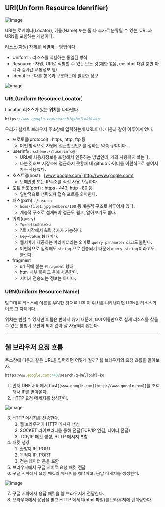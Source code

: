## URI(Uniform Resource Idenrifier)

![image](https://github.com/jellyjw/HTTP/assets/104891203/579128c9-84e4-46b2-a44d-7d13c316f720)


URI는 로케이터(Locator), 이름(Name) 또는 둘 다 추가로 분류될 수 있는, URL과 URN을 포함하는 개념이다.

리소스(자원) 자체를 식별하는 방법이다.

- Uniform : 리소스를 식별하는 통일된 방식
- Resource : 자원, URI로 식별할 수 있는 모든 것(제한 없음, ex: html 파일 뿐만 아니라 실시간 교통정보 등)
- Identifier : 다른 항목과 구분하는데 필요한 정보

![image](https://github.com/jellyjw/HTTP/assets/104891203/a32d99d5-7917-4c3d-a02c-4b18e1ab964a)


### URL(Uniform Resource Locator)

Locator, 리소스가 있는 **위치**를 나타낸다.

```jsx
https://www.google.com/search?q=hello&hl=ko
```

우리가 실제로 브라우저 주소창에 입력하는게 URL이다. 다음과 같이 이루어져 있다.

- 프로토콜(protocol) : https, http, ftp 등
  - 어떤 방식으로 자원에 접근할것인가를 정하는 약속 규칙이다.
- userInfo : `scheme://[userinfo@]`
  - URL에 사용자정보를 포함해서 인증하는 방법인데, 거의 사용하지 않는다.
  - 나는 깃허브 저장소에 접근하지 못할때 내 github 아이디를 이런식으로 붙여서 자주 사용했다.
- 호스트명(host) : [www.google.com](http://www.google.com)
  - 도메인명 또는 IP주소를 직접 사용 가능하다.
- 포트 번호(port) : https - 443, http - 80 등
  - 일반적으로 생략되며 접속 포트를 의미한다.
- 패스(path) : `/search`
  - `home/file1.jpg` `members/100` 등 계층적 구조로 이루어져 있다.
  - 계층적 구조로 설계해야 접근도 쉽고, 알아보기도 쉽다.
- 쿼리(query)
  - `?q=hello&hl=ko`
  - ?로 시작해서 &로 추가가 가능하다.
  - key=value 형태이다.
  - 웹서버에 제공하는 파라미터라는 의미로 `query parameter` 라고도 불린다.
  - 어떤식으로 입력해도 `string` 으로 전송되기 때문에 `query string` 이라고도 불린다.
- fragment
  - url 뒤에 붙는 `#fragment` 형태
  - html 내부 북마크 등에 사용한다.
  - 서버에 전송되는 정보는 아니다.

### URN(Uniform Resource Name)

말그대로 리소스에 이름을 부여한 것으로 URL이 위치를 나타낸다면 URN은 리소스의 이름 그 자체이다.

위치는 변할 수 있지만 이름은 변하지 않기 때문에, `URN` 이름만으로 실제 리소스를 찾을수 있는 방법이 보편화 되지 않아 잘 사용되지 않는다.

---

## 웹 브라우저 요청 흐름

주소창에 다음과 같은 URL을 입력하면 어떻게 될까? 웹 브라우저의 요청 흐름을 알아보자.

```jsx
https:www.google.com:443/search?q=hello&hl=ko
```

1. 먼저 DNS 서버에서 host(`[www.google.com](http://www.google.com)`)를 조회해서 IP를 받아온다.
2. HTTP 요청 메세지를 생성한다.

![image](https://github.com/jellyjw/HTTP/assets/104891203/9d96f5c6-e55f-4817-86ca-9d47f383b54f)


3. HTTP 메시지를 전송한다.
   1. 웹 브라우저가 HTTP 메시지 생성
   2. SOCKET 라이브러리를 통해 전달(TCP/IP 연결, 데이터 전달)
   3. TCP/IP 패킷 생성, HTTP 메시지 포함
4. 패킷 생성
   1. 출발지 IP, PORT
   2. 목적지 IP, PORT
   3. 전송 데이터 등을 포함
5. 브라우저에서 구글 서버로 요청 패킷 전달
6. 구글 서버에서 요청 패킷의 메세지를 해석하고, 응답 메세지를 생성한다.

![image](https://github.com/jellyjw/HTTP/assets/104891203/52afe122-0116-474e-bed6-4f4f21853f20)


7. 구글 서버에서 응답 패킷을 웹 브라우저에 전달한다.
8. 브라우저에서 응답을 받고 HTTP 메세지(html 파일)를 브라우저에 렌더링한다.
